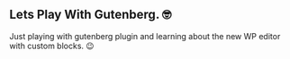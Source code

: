 ## Lets Play With Gutenberg. 🤓

Just playing with gutenberg plugin and learning about the new WP editor with custom blocks. 😉
